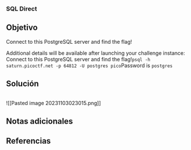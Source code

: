### SQL Direct
## Objetivo
Connect to this PostgreSQL server and find the flag!

Additional details will be available after launching your challenge instance:
	Connect to this PostgreSQL server and find the flag!`psql -h saturn.picoctf.net -p 64812 -U postgres pico`Password is `postgres`
## Solución 
```shell

```

![[Pasted image 20231103023015.png]]
## Notas adicionales
## Referencias